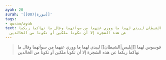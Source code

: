 ```yaml
---
ayah: 20
surah: '[[007|سورة]]'
tags:
- quran/ayah
text: فوسوس لهما الشيطان ليبدي لهما ما ووري عنهما من سوآتهما وقال ما نهاكما ربكما
  عن هذه الشجرة إلا أن تكونا ملكين أو تكونا من الخالدين
---
```

> فوسوس لهما [[إبليس|الشيطان]] ليبدي لهما ما ووري عنهما من سوآتهما وقال ما نهاكما ربكما عن هذه الشجرة إلا أن تكونا ملكين أو تكونا من الخالدين
